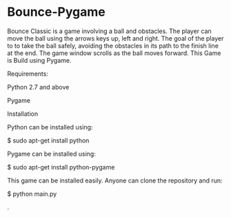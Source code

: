 # Bounce-Pygame
Bounce Classic
  is a game involving a ball and obstacles. The player can move the ball using the arrows keys up, left and right.
  The goal of the player to to take the ball safely, avoiding the obstacles in its path to the finish line at the end. The game
  window scrolls as the ball moves forward. This Game is Build using Pygame. 

Requirements:


  Python 2.7 and above
  
  
  Pygame
  
Installation


  Python can be installed using:
  
  
  $ sudo apt-get install python
  
  
  Pygame can be installed using:
  
  
  $ sudo apt-get install python-pygame
  
  
  
  This game can be installed easily. Anyone can clone the repository and run:
  
  
  $ python main.py
  
  .
  
